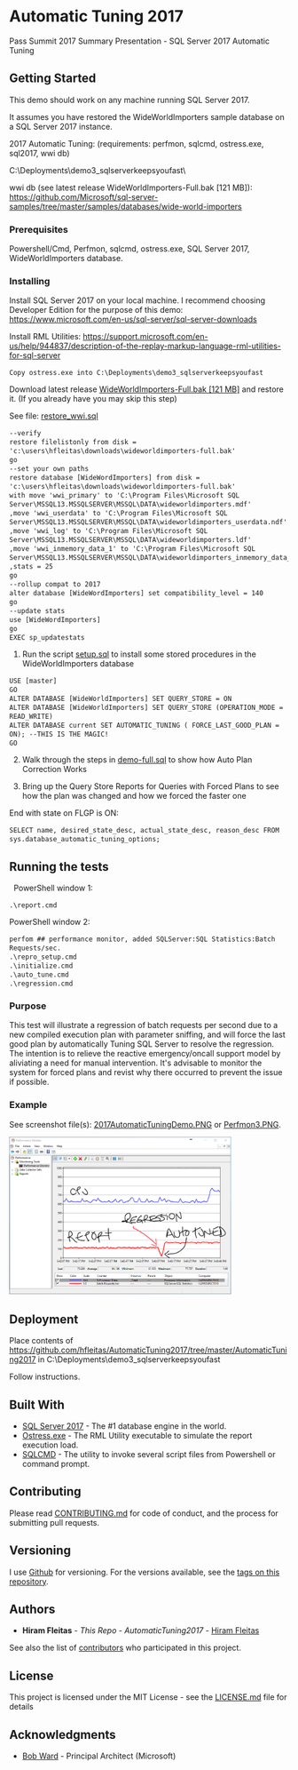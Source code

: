 # Automatic Tuning 2017

Pass Summit 2017 Summary Presentation - SQL Server 2017 Automatic Tuning

## Getting Started

This demo should work on any machine running SQL Server 2017.

It assumes you have restored the WideWorldImporters sample database on a SQL Server 2017 instance. 

2017 Automatic Tuning: (requirements: perfmon, sqlcmd, ostress.exe, sql2017, wwi db)

C:\Deployments\demo3_sqlserverkeepsyoufast\ 

wwi db (see latest release WideWorldImporters-Full.bak [121 MB]): https://github.com/Microsoft/sql-server-samples/tree/master/samples/databases/wide-world-importers

### Prerequisites

Powershell/Cmd, Perfmon, sqlcmd, ostress.exe, SQL Server 2017, WideWorldImporters database.

### Installing

Install SQL Server 2017 on your local machine. I recommend choosing Developer Edition for the purpose of this demo:  https://www.microsoft.com/en-us/sql-server/sql-server-downloads

Install RML Utilities: https://support.microsoft.com/en-us/help/944837/description-of-the-replay-markup-language-rml-utilities-for-sql-server

```
Copy ostress.exe into C:\Deployments\demo3_sqlserverkeepsyoufast 
```

Download latest release [WideWorldImporters-Full.bak [121 MB]](https://github.com/Microsoft/sql-server-samples/tree/master/samples/databases/wide-world-importers) and restore it. (If you already have you may skip this step)

See file: [restore_wwi.sql](https://github.com/hfleitas/AutomaticTuning2017/blob/master/AutomaticTuning2017/restore_wwi.sql)

```
--verify
restore filelistonly from disk = 'c:\users\hfleitas\downloads\wideworldimporters-full.bak'
go 
--set your own paths
restore database [WideWordImporters] from disk = 'c:\users\hfleitas\downloads\wideworldimporters-full.bak'
with move 'wwi_primary' to 'C:\Program Files\Microsoft SQL Server\MSSQL13.MSSQLSERVER\MSSQL\DATA\wideworldimporters.mdf' 
,move 'wwi_userdata' to 'C:\Program Files\Microsoft SQL Server\MSSQL13.MSSQLSERVER\MSSQL\DATA\wideworldimporters_userdata.ndf'
,move 'wwi_log' to 'C:\Program Files\Microsoft SQL Server\MSSQL13.MSSQLSERVER\MSSQL\DATA\wideworldimporters.ldf'
,move 'wwi_inmemory_data_1' to 'C:\Program Files\Microsoft SQL Server\MSSQL13.MSSQLSERVER\MSSQL\DATA\wideworldimporters_inmemory_data_1'
,stats = 25
go
--rollup compat to 2017
alter database [WideWordImporters] set compatibility_level = 140
go
--update stats
use [WideWordImporters]
go
EXEC sp_updatestats
```

1. Run the script [setup.sql](https://github.com/hfleitas/AutomaticTuning2017/blob/master/AutomaticTuning2017/setup.sql) to install some stored procedures in the WideWorldImporters database

```
USE [master]
GO
ALTER DATABASE [WideWorldImporters] SET QUERY_STORE = ON
ALTER DATABASE [WideWorldImporters] SET QUERY_STORE (OPERATION_MODE = READ_WRITE)
ALTER DATABASE current SET AUTOMATIC_TUNING ( FORCE_LAST_GOOD_PLAN = ON); --THIS IS THE MAGIC!
GO
```

2. Walk through the steps in [demo-full.sql](https://github.com/hfleitas/AutomaticTuning2017/blob/master/AutomaticTuning2017/demo-full.sql) to show how Auto Plan Correction Works

3. Bring up the Query Store Reports for Queries with Forced Plans to see how the plan was changed and how we forced the faster one


End with state on FLGP is ON:

```
SELECT name, desired_state_desc, actual_state_desc, reason_desc FROM sys.database_automatic_tuning_options;
```

## Running the tests
 
PowerShell window 1:

```
.\report.cmd
```

PowerShell window 2:

```
perfom ## performance monitor, added SQLServer:SQL Statistics:Batch Requests/sec. 
.\repro_setup.cmd
.\initialize.cmd
.\auto_tune.cmd
.\regression.cmd
```

### Purpose

This test will illustrate a regression of batch requests per second due to a new compiled execution plan with parameter sniffing, and will force the last good plan by automatically Tuning SQL Server to resolve the regression. The intention is to relieve the reactive emergency/oncall support model by aliviating a need for manual intervention. It's advisable to monitor the system for forced plans and revist why there occurred to prevent the issue if possible.

### Example

See screenshot file(s): [2017AutomaticTuningDemo.PNG](https://github.com/hfleitas/AutomaticTuning2017/blob/master/AutomaticTuning2017/2017AutomaticTuningDemo.PNG) or [Perfmon3.PNG](https://github.com/hfleitas/AutomaticTuning2017/blob/master/AutomaticTuning2017/Perfmon3.PNG).

<img src='https://github.com/hfleitas/AutomaticTuning2017/blob/master/AutomaticTuning2017/Perfmon3.PNG' width='400px'>


## Deployment

Place contents of https://github.com/hfleitas/AutomaticTuning2017/tree/master/AutomaticTuning2017 in C:\Deployments\demo3_sqlserverkeepsyoufast 

Follow instructions.

## Built With

* [SQL Server 2017](https://www.microsoft.com/en-us/sql-server/sql-server-downloads) - The #1 database engine in the world.
* [Ostress.exe](https://support.microsoft.com/en-us/help/944837/description-of-the-replay-markup-language-rml-utilities-for-sql-server) - The RML Utility executable to simulate the report execution load.
* [SQLCMD](https://docs.microsoft.com/en-us/sql/tools/sqlcmd-utility) - The utility to invoke several script files from Powershell or command prompt. 

## Contributing

Please read [CONTRIBUTING.md](https://github.com/hfleitas/AutomaticTuning2017) for code of conduct, and the process for submitting pull requests.

## Versioning

I use [Github](http://github.com/) for versioning. For the versions available, see the [tags on this repository](https://github.com/hfleitas/AutomaticTuning2017/tags). 

## Authors

* **Hiram Fleitas** - *This Repo - AutomaticTuning2017* - [Hiram Fleitas](https://github.com/hfleitas)

See also the list of [contributors](https://github.com/hfleitas/AutomaticTuning2017/contributors) who participated in this project.

## License

This project is licensed under the MIT License - see the [LICENSE.md](LICENSE.md) file for details

## Acknowledgments

* [Bob Ward](https://github.com/rgward) - Principal Architect (Microsoft)
